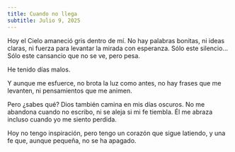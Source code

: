 ```yaml
---
title: Cuando no llega
subtitle: Julio 9, 2025
---
```


Hoy el Cielo amaneció gris dentro de mí.
No hay palabras bonitas, ni ideas claras, ni fuerza para levantar la mirada con esperanza.
Sólo este silencio...
Sólo este cansancio que no se ve, pero pesa.

He tenido días malos.

Y aunque me esfuerce, no brota la luz como antes, no hay frases que me levanten,
ni pensamientos que me animen.

Pero ¿sabes qué?
Dios también camina en mis días oscuros.
No me abandona cuando no escribo, ni se aleja si mi fe tiembla.
Él me abraza incluso cuando yo me siento perdida.

Hoy no tengo inspiración, pero tengo un corazón que sigue latiendo,
y una fe que, aunque pequeña, no se ha apagado.
